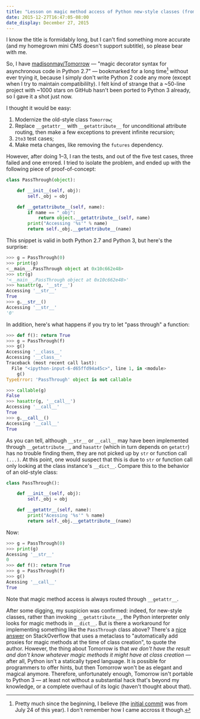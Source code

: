 ```yaml
---
title: "Lesson on magic method access of Python new-style classes (from my failed Python3 port of Tomorrow)"
date: 2015-12-27T16:47:05-08:00
date_display: December 27, 2015
---
```

I know the title is formidably long, but I can't find something more accurate (and my homegrown mini CMS doesn't support subtitle), so please bear with me.

So, I have [madisonmay/Tomorrow](https://github.com/madisonmay/Tomorrow) — "magic decorator syntax for asynchronous code in Python 2.7" — bookmarked for a long time[^long] without ever trying it, because I simply don't write Python 2 code any more (except when I try to maintain compatibililty). I felt kind of strange that a ~50-line project with ~1000 stars on GitHub hasn't been ported to Python 3 already, so I gave it a shot just now.

I thought it would be easy:

1. Modernize the old-style class `Tomorrow`;
2. Replace `__getattr__` with `__getattribute__` for unconditional attribute routing, then make a few exceptions to prevent infinite recursion;
3. `2to3` test cases;
4. Make meta changes, like removing the `futures` dependency.

However, after doing 1–3, I ran the tests, and out of the five test cases, three failed and one errored. I tried to isolate the problem, and ended up with the following piece of proof-of-concept:

```python
class PassThrough(object):

    def __init__(self, obj):
        self._obj = obj

    def __getattribute__(self, name):
        if name == "_obj":
            return object.__getattribute__(self, name)
        print("Accessing '%s'" % name)
        return self._obj.__getattribute__(name)
```

This snippet is valid in both Python 2.7 and Python 3, but here's the surprise:

```python
>>> g = PassThrough(0)
>>> print(g)
<__main__.PassThrough object at 0x10c662e48>
>>> str(g)
'<__main__.PassThrough object at 0x10c662e48>'
>>> hasattr(g, '__str__')
Accessing '__str__'
True
>>> g.__str__()
Accessing '__str__'
'0'
```

In addition, here's what happens if you try to let "pass through" a function:

```python
>>> def f(): return True
>>> g = PassThrough(f)
>>> g()
Accessing '__class__'
Accessing '__class__'
Traceback (most recent call last):
  File "<ipython-input-6-d65ffd94a45c>", line 1, in <module>
    g()
TypeError: 'PassThrough' object is not callable

>>> callable(g)
False
>>> hasattr(g, '__call__')
Accessing '__call__'
True
>>> g.__call__()
Accessing '__call__'
True
```

As you can tell, although `__str__` or `__call__` may have been implemented through `__getattribute__`, and `hasattr` (which in turn depends on `getattr`) has no trouble finding them, they are not picked up by `str` or function call `(...)`. At this point, one would suspect that this is due to `str` or function call only looking at the class instance's `__dict__`. Compare this to the behavior of an old-style class:

```python
class PassThrough():

    def __init__(self, obj):
        self._obj = obj

    def __getattr__(self, name):
        print("Acessing '%s'" % name)
        return self._obj.__getattribute__(name)
```

Now:

```python
>>> g = PassThrough(0)
>>> print(g)
Acessing '__str__'
0
>>> def f(): return True
>>> g = PassThrough(f)
>>> g()
Acessing '__call__'
True
```

Note that magic method access is always routed through `__getattr__`.

After some digging, my suspicion was confirmed: indeed, for new-style classes, rather than invoking `__getattribute__`, the Python interpreter only looks for magic methods in `__dict__`. But is there a workaround for implementing something like the `PassThrough` class above? There's a [nice answer](http://stackoverflow.com/a/9059858/) on StackOverflow that uses a metaclass to "automatically add proxies for magic methods at the time of class creation", to quote the author. However, the thing about Tomorrow is that *we don't have the result and don't know whatever magic methods it might have at class creation* — after all, Python isn't a statically typed language. It is possible for programmers to offer hints, but then Tomorrow won't be as elegant and magical anymore. Therefore, unfortunately enough, Tomorrow isn't portable to Python 3 — at least not without a substantial hack that's beyond my knowledge, or a complete overhaul of its logic (haven't thought about that).

[^long]: Pretty much since the beginning, I believe (the [initial commit](https://github.com/madisonmay/Tomorrow/commit/22a53dfbcf9b516ecd1770eeca9fcf1720271240) was from July 24 of this year). I don't remember how I came accross it though.
